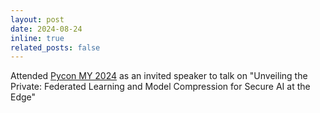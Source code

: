 ```yaml
---
layout: post
date: 2024-08-24
inline: true
related_posts: false
---
```


Attended <a href="https://www.pycon.my/">Pycon MY 2024</a> as an invited speaker to talk on "Unveiling the Private: Federated Learning and Model Compression for Secure AI at the Edge"

